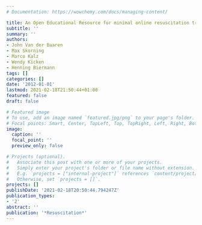 ```yaml
---
# Documentation: https://wowchemy.com/docs/managing-content/

title: An Open Educational Resource for minimal online resuscitation training
subtitle: ''
summary: ''
authors:
- John Van der Baaren
- Max Skorning
- Marco Kalz
- Wendy Kicken
- Henning Biermann
tags: []
categories: []
date: '2012-01-01'
lastmod: 2021-02-18T21:50:44+01:00
featured: false
draft: false

# Featured image
# To use, add an image named `featured.jpg/png` to your page's folder.
# Focal points: Smart, Center, TopLeft, Top, TopRight, Left, Right, BottomLeft, Bottom, BottomRight.
image:
  caption: ''
  focal_point: ''
  preview_only: false

# Projects (optional).
#   Associate this post with one or more of your projects.
#   Simply enter your project's folder or file name without extension.
#   E.g. `projects = ["internal-project"]` references `content/project/deep-learning/index.md`.
#   Otherwise, set `projects = []`.
projects: []
publishDate: '2021-02-18T20:50:44.794247Z'
publication_types:
- '2'
abstract: ''
publication: '*Resuscitation*'
---
```

